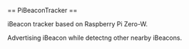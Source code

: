 == PiBeaconTracker ==

iBeacon tracker based on Raspberry Pi Zero-W.  

Advertising iBeacon while detectng other nearby iBeacons. 



